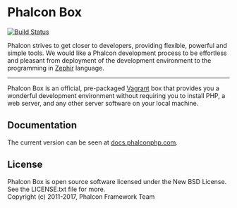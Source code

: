 # Phalcon Box

[![Build Status](https://travis-ci.org/phalcon/box.svg?branch=master)](https://travis-ci.org/phalcon/box)

Phalcon strives to get closer to developers, providing flexible, powerful and simple tools.
We would like a Phalcon development process to be effortless and pleasant from deployment of the development environment
to the programming in [Zephir](https://github.com/phalcon/zephir) language.

----------

Phalcon Box is an official, pre-packaged [Vagrant](http://vagrantup.com/) box that provides you a wonderful development
environment without requiring you to install PHP, a web server, and any other server software on your local machine.

## Documentation

The current version can be seen at [docs.phalconphp.com](https://docs.phalconphp.com/en/latest/environments-vagrant).

## License

Phalcon Box is open source software licensed under the New BSD License.
See the LICENSE.txt file for more. <br>
Copyright (c) 2011-2017, Phalcon Framework Team
